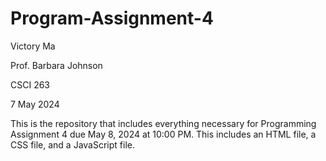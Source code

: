 # Program-Assignment-4
Victory Ma

Prof. Barbara Johnson

CSCI 263

7 May 2024

This is the repository that includes everything necessary for Programming Assignment 4 due May 8, 2024 at 10:00 PM. This includes an HTML file, a CSS file, and a JavaScript file.

